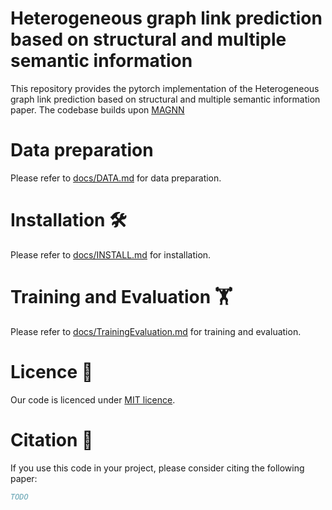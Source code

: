 # Heterogeneous graph link prediction based on structural and multiple semantic information
This repository provides the pytorch implementation of 
the Heterogeneous graph link prediction based on structural and multiple semantic information paper. 
The codebase builds upon [MAGNN](https://github.com/cynricfu/MAGNN)

# Data preparation 
Please refer to [docs/DATA.md](./materials/docs/DATA.md) for data preparation.

# Installation 🛠️
Please refer to [docs/INSTALL.md](./materials/docs/INSTALL.md) for installation.

# Training and Evaluation 🏋️
Please refer to [docs/TrainingEvaluation.md](./materials/docs/TRAINING_EVALUATION.md)
for training and evaluation.

# Licence 📜
Our code is licenced under [MIT licence](https://github.com/776166320/KMHLP/LICENSE).

# Citation 📝
If you use this code in your project, please consider citing the following paper:
```bibtex
TODO
```
